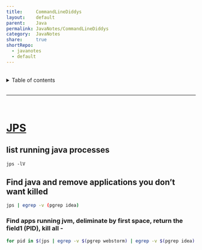 ```yaml
---
title:     CommandLineDiddys            
layout:    default            
parent:    Java            
permalink: JavaNotes/CommandLineDiddys            
category:  JavaNotes            
share:     true            
shortRepo:          
  - javanotes          
  - default            
---
```

  
  
<br/>          
  
<details markdown="block">                
<summary>                
Table of contents                
</summary>                
{: .text-delta }                
1. TOC                
{:toc}                
</details>                
  
<br/>                
  
***                
  
<br/>                
  
# [JPS]( https://docs.oracle.com/en/java/javase/17/docs/specs/man/jps.html  )
  
## list running java processes 
```shell
jps -lV  
```
  
## Find java and remove applications you don’t want killed  
  
```bash          
jps | egrep -v (pgrep idea)          
```          
  
### Find apps running jvm, deliminate by first space, return the field1 (PID), kill all -  
  
```bash          
for pid in $(jps | egrep -v $(pgrep webstorm) | egrep -v $(pgrep idea)| egrep -v $(pgrep jps) | cut -d' ' -f1); do kill -9 $pid; done          
```